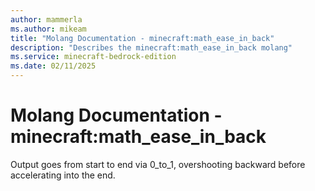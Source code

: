 ```yaml
---
author: mammerla
ms.author: mikeam
title: "Molang Documentation - minecraft:math_ease_in_back"
description: "Describes the minecraft:math_ease_in_back molang"
ms.service: minecraft-bedrock-edition
ms.date: 02/11/2025 
---
```


# Molang Documentation - minecraft:math_ease_in_back

Output goes from start to end via 0_to_1, overshooting backward before accelerating into the end.

